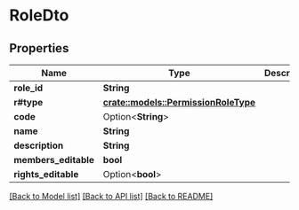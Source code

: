 # RoleDto

## Properties

Name | Type | Description | Notes
------------ | ------------- | ------------- | -------------
**role_id** | **String** |  | 
**r#type** | [**crate::models::PermissionRoleType**](PermissionRoleType.md) |  | 
**code** | Option<**String**> |  | [optional]
**name** | **String** |  | 
**description** | **String** |  | 
**members_editable** | **bool** |  | 
**rights_editable** | Option<**bool**> |  | [optional]

[[Back to Model list]](../README.md#documentation-for-models) [[Back to API list]](../README.md#documentation-for-api-endpoints) [[Back to README]](../README.md)


